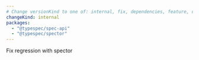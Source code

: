 ```yaml
---
# Change versionKind to one of: internal, fix, dependencies, feature, deprecation, breaking
changeKind: internal
packages:
  - "@typespec/spec-api"
  - "@typespec/spector"
---
```


Fix regression with spector
